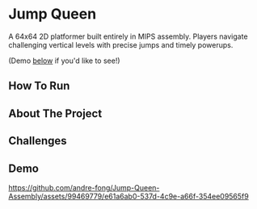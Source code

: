 # Jump Queen

A 64x64 2D platformer built entirely in MIPS assembly. Players navigate challenging vertical levels with precise jumps and timely powerups. 

(Demo [below](https://github.com/andre-fong/Jump-Queen-Assembly/new/main?filename=README.md#demo) if you'd like to see!)

## How To Run

## About The Project

## Challenges

## Demo

https://github.com/andre-fong/Jump-Queen-Assembly/assets/99469779/e61a6ab0-537d-4c9e-a66f-354ee09565f9
